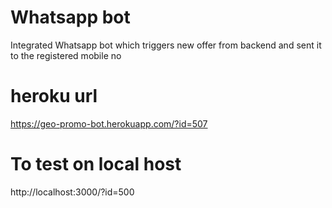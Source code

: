 # Whatsapp bot 
Integrated Whatsapp bot which triggers new offer from backend and sent it to the registered mobile no 

# heroku url 

https://geo-promo-bot.herokuapp.com/?id=507

# To test on local host 

http://localhost:3000/?id=500